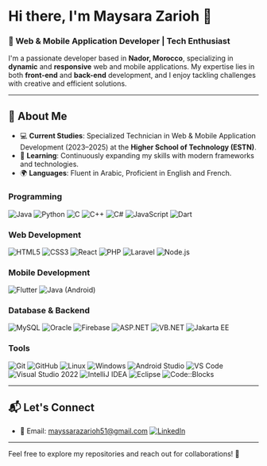 # Hi there, I'm Maysara Zarioh 👋

### 🌟 Web & Mobile Application Developer | Tech Enthusiast

I'm a passionate developer based in **Nador, Morocco**, specializing in **dynamic** and **responsive** web and mobile applications. My expertise lies in both **front-end** and **back-end** development, and I enjoy tackling challenges with creative and efficient solutions.

---

## 📜 **About Me**
- 💻 **Current Studies**: Specialized Technician in Web & Mobile Application Development (2023–2025) at the **Higher School of Technology (ESTN)**.
- 🌱 **Learning**: Continuously expanding my skills with modern frameworks and technologies.
- 🌍 **Languages**: Fluent in Arabic, Proficient in English and French.



### **Programming**
![Java](https://img.shields.io/badge/Java-ED8B00?style=for-the-badge&logo=java&logoColor=white&labelColor=2D2D2D)
![Python](https://img.shields.io/badge/Python-3776AB?style=for-the-badge&logo=python&logoColor=white&labelColor=2D2D2D)
![C](https://img.shields.io/badge/C-00599C?style=for-the-badge&logo=c&logoColor=white&labelColor=2D2D2D)
![C++](https://img.shields.io/badge/C++-00599C?style=for-the-badge&logo=c%2B%2B&logoColor=white&labelColor=2D2D2D)
![C#](https://img.shields.io/badge/C%23-239120?style=for-the-badge&logo=csharp&logoColor=white&labelColor=2D2D2D)
![JavaScript](https://img.shields.io/badge/JavaScript-F7DF1E?style=for-the-badge&logo=javascript&logoColor=black&labelColor=2D2D2D)
![Dart](https://img.shields.io/badge/Dart-0175C2?style=for-the-badge&logo=dart&logoColor=white&labelColor=2D2D2D)

### **Web Development**
![HTML5](https://img.shields.io/badge/HTML5-E34F26?style=for-the-badge&logo=html5&logoColor=white&labelColor=2D2D2D)
![CSS3](https://img.shields.io/badge/CSS3-1572B6?style=for-the-badge&logo=css3&logoColor=white&labelColor=2D2D2D)
![React](https://img.shields.io/badge/React-61DAFB?style=for-the-badge&logo=react&logoColor=black&labelColor=2D2D2D)
![PHP](https://img.shields.io/badge/PHP-777BB4?style=for-the-badge&logo=php&logoColor=white&labelColor=2D2D2D)
![Laravel](https://img.shields.io/badge/Laravel-FF2D20?style=for-the-badge&logo=laravel&logoColor=white&labelColor=2D2D2D)
![Node.js](https://img.shields.io/badge/Node.js-339933?style=for-the-badge&logo=nodedotjs&logoColor=white&labelColor=2D2D2D)

### **Mobile Development**
![Flutter](https://img.shields.io/badge/Flutter-02569B?style=for-the-badge&logo=flutter&logoColor=white&labelColor=2D2D2D)
![Java (Android)](https://img.shields.io/badge/Java_(Android)-ED8B00?style=for-the-badge&logo=android&logoColor=white&labelColor=2D2D2D)

### **Database & Backend**
![MySQL](https://img.shields.io/badge/MySQL-4479A1?style=for-the-badge&logo=mysql&logoColor=white&labelColor=2D2D2D)
![Oracle](https://img.shields.io/badge/Oracle-F80000?style=for-the-badge&logo=oracle&logoColor=white&labelColor=2D2D2D)
![Firebase](https://img.shields.io/badge/Firebase-FFCA28?style=for-the-badge&logo=firebase&logoColor=black&labelColor=2D2D2D)
![ASP.NET](https://img.shields.io/badge/ASP.NET-512BD4?style=for-the-badge&logo=dotnet&logoColor=white&labelColor=2D2D2D)
![VB.NET](https://img.shields.io/badge/VB.NET-512BD4?style=for-the-badge&logo=dotnet&logoColor=white&labelColor=2D2D2D)
![Jakarta EE](https://img.shields.io/badge/Jakarta_EE-007396?style=for-the-badge&logo=java&logoColor=white&labelColor=2D2D2D)

### **Tools**
![Git](https://img.shields.io/badge/Git-F05032?style=for-the-badge&logo=git&logoColor=white&labelColor=2D2D2D)
![GitHub](https://img.shields.io/badge/GitHub-181717?style=for-the-badge&logo=github&logoColor=white&labelColor=2D2D2D)
![Linux](https://img.shields.io/badge/Linux-FCC624?style=for-the-badge&logo=linux&logoColor=black&labelColor=2D2D2D)
![Windows](https://img.shields.io/badge/Windows-0078D6?style=for-the-badge&logo=windows&logoColor=white&labelColor=2D2D2D)
![Android Studio](https://img.shields.io/badge/Android_Studio-3DDC84?style=for-the-badge&logo=android-studio&logoColor=white&labelColor=2D2D2D)
![VS Code](https://img.shields.io/badge/VS_Code-007ACC?style=for-the-badge&logo=visual-studio-code&logoColor=white&labelColor=2D2D2D)
![Visual Studio 2022](https://img.shields.io/badge/Visual_Studio_2022-5C2D91?style=for-the-badge&logo=visual-studio&logoColor=white&labelColor=2D2D2D)
![IntelliJ IDEA](https://img.shields.io/badge/IntelliJ_IDEA-000000?style=for-the-badge&logo=intellij-idea&logoColor=white&labelColor=2D2D2D)
![Eclipse](https://img.shields.io/badge/Eclipse-2C2255?style=for-the-badge&logo=eclipse&logoColor=white&labelColor=2D2D2D)
![Code::Blocks](https://img.shields.io/badge/Code::Blocks-007ACC?style=for-the-badge&logo=cplusplus&logoColor=white&labelColor=2D2D2D)

---
## 📬 **Let's Connect**
- 📧 Email: [mayssarazarioh51@gmail.com](mailto:mayssarazarioh51@gmail.com)
[![LinkedIn](https://img.shields.io/badge/-LinkedIn-blue?style=flat-square&logo=linkedin&logoColor=white)](https://www.linkedin.com/in/maysarazarioh2513/)  


---

Feel free to explore my repositories and reach out for collaborations! 🚀
